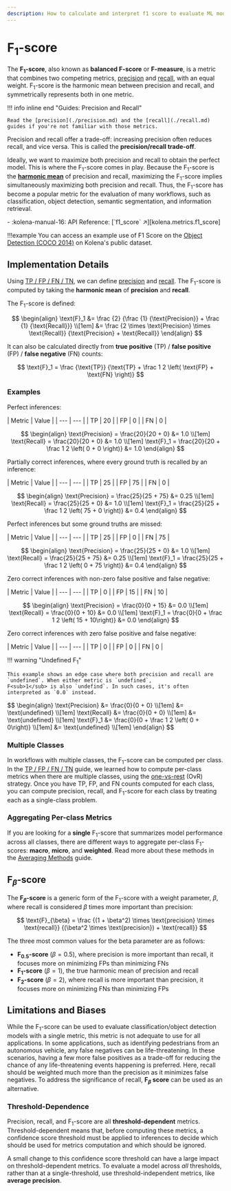 ```yaml
---
description: How to calculate and interpret f1 score to evaluate ML model performance
---
```


# F<sub>1</sub>-score

The **F<sub>1</sub>-score**, also known as **balanced F-score** or **F-measure**, is a metric that combines two
competing metrics, [precision](./precision.md) and [recall](./recall.md), with an equal weight. F<sub>1</sub>-score is
the harmonic mean between precision and recall, and symmetrically represents both in one metric.

!!! info inline end "Guides: Precision and Recall"

    Read the [precision](./precision.md) and the [recall](./recall.md) guides if you're not familiar with those metrics.

Precision and recall offer a trade-off: increasing precision often reduces recall, and vice versa. This is called
the **precision/recall trade-off**.

Ideally, we want to maximize both precision and recall to obtain the perfect model. This is where the
F<sub>1</sub>-score comes in play. Because the F<sub>1</sub>-score is the
[**harmonic mean**](https://en.wikipedia.org/wiki/Harmonic_mean) of precision and recall, maximizing the
F<sub>1</sub>-score implies simultaneously maximizing both precision and recall.
Thus, the F<sub>1</sub>-score has become a popular metric for the evaluation of many workflows, such as classification,
object detection, semantic segmentation, and information retrieval.

<div class="grid cards" markdown>
- :kolena-manual-16: API Reference: [`f1_score` ↗][kolena.metrics.f1_score]
</div>

!!!example
    You can access an example use of F1 Score on the [Object Detection (COCO 2014)](https://app.kolena.io/try/dataset/standards?datasetId=14&models=N4IglgJiBcBMCsAaEBjA9gOwGZgOYFcAnAQwBcxMZRIYAWAX3qA&models=N4IglgJiBcBMAsAaEBjA9gOwGZgOYFcAnAQwBcxMZRIZ4BfOoA&metricGroupVisibilities=N4IgbglgzhBGA2BTEAuALgJwK6IDQgFtFMIBjKVAbVEhgWXW0QF9cbo4lVMdX26ujXm3Ad63JswC6zIA)
    on Kolena's public dataset.

## Implementation Details

Using [TP / FP / FN / TN](./tp-fp-fn-tn.md), we can define [precision](./precision.md) and [recall](./recall.md).
The F<sub>1</sub>-score is computed by taking the **harmonic mean** of **precision** and **recall**.

The F<sub>1</sub>-score is defined:

$$
\begin{align}
\text{F}_1 &= \frac {2} {\frac {1} {\text{Precision}} + \frac {1} {\text{Recall}}} \\[1em]
&= \frac {2 \times \text{Precision} \times \text{Recall}} {\text{Precision} + \text{Recall}}
\end{align}
$$

It can also be calculated directly from **true positive** (TP) / **false positive** (FP) / **false negative** (FN)
counts:

$$
\text{F}_1 = \frac {\text{TP}} {\text{TP} + \frac 1 2 \left( \text{FP} + \text{FN} \right)}
$$

### Examples

Perfect inferences:

<div class="grid" markdown>
| Metric | Value |
| --- | --- |
| TP | 20 |
| FP | 0 |
| FN | 0 |

$$
\begin{align}
\text{Precision} = \frac{20}{20 + 0} &= 1.0 \\[1em]
\text{Recall} = \frac{20}{20 + 0} &= 1.0 \\[1em]
\text{F}_1 = \frac{20}{20 + \frac 1 2 \left( 0 + 0 \right)} &= 1.0
\end{align}
$$
</div>

Partially correct inferences, where every ground truth is recalled by an inference:

<div class="grid" markdown>
| Metric | Value |
| --- | --- |
| TP | 25 |
| FP | 75 |
| FN | 0 |

$$
\begin{align}
\text{Precision} = \frac{25}{25 + 75} &= 0.25 \\[1em]
\text{Recall} = \frac{25}{25 + 0} &= 1.0 \\[1em]
\text{F}_1 = \frac{25}{25 + \frac 1 2 \left( 75 + 0 \right)} &= 0.4
\end{align}
$$
</div>

Perfect inferences but some ground truths are missed:
<div class="grid" markdown>
| Metric | Value |
| --- | --- |
| TP | 25 |
| FP | 0 |
| FN | 75 |

$$
\begin{align}
\text{Precision} = \frac{25}{25 + 0} &= 1.0 \\[1em]
\text{Recall} = \frac{25}{25 + 75} &= 0.25 \\[1em]
\text{F}_1 = \frac{25}{25 + \frac 1 2 \left( 0 + 75 \right)} &= 0.4
\end{align}
$$
</div>

Zero correct inferences with non-zero false positive and false negative:
<div class="grid" markdown>
| Metric | Value |
| --- | --- |
| TP | 0 |
| FP | 15 |
| FN | 10 |

$$
\begin{align}
\text{Precision} = \frac{0}{0 + 15} &= 0.0 \\[1em]
\text{Recall} = \frac{0}{0 + 10} &= 0.0 \\[1em]
\text{F}_1 = \frac{0}{0 + \frac 1 2 \left( 15 + 10\right)} &= 0.0
\end{align}
$$
</div>

Zero correct inferences with zero false positive and false negative:
<div class="grid" markdown>
<div markdown>
| Metric | Value |
| --- | --- |
| TP | 0 |
| FP | 0 |
| FN | 0 |

!!! warning "Undefined F<sub>1</sub>"

    This example shows an edge case where both precision and recall are `undefined`. When either metric is `undefined`,
    F<sub>1</sub> is also `undefind`. In such cases, it's often interpreted as `0.0` instead.

</div>
$$
\begin{align}
\text{Precision} &= \frac{0}{0 + 0} \\[1em]
&= \text{undefined} \\[1em]
\text{Recall} &= \frac{0}{0 + 0} \\[1em]
&= \text{undefined} \\[1em]
\text{F}_1 &= \frac{0}{0 + \frac 1 2 \left( 0 + 0\right)} \\[1em]
&= \text{undefined} \\[1em]
\end{align}
$$
</div>

### Multiple Classes

In workflows with multiple classes, the F<sub>1</sub>-score can be computed per class. In the [TP / FP / FN / TN](./tp-fp-fn-tn.md)
guide, we learned how to compute per-class metrics when there are multiple classes, using the [one-vs-rest](./tp-fp-fn-tn.md#multiclass)
(OvR) strategy. Once you have TP, FP, and FN counts computed for each class, you can compute precision, recall, and
F<sub>1</sub>-score for each class by treating each as a single-class problem.

### Aggregating Per-class Metrics

If you are looking for a **single** F<sub>1</sub>-score that summarizes model performance across all classes, there are
different ways to aggregate per-class F<sub>1</sub>-scores: **macro**, **micro**, and **weighted**. Read more about
these methods in the [Averaging Methods](./averaging-methods.md) guide.

## F$_\beta$-score

The **F$_\beta$-score** is a generic form of the F<sub>1</sub>-score with a weight parameter, $\beta$, where
recall is considered $\beta$ times more important than precision:

<!-- markdownlint-disable MD013 -->

$$
\text{F}_{\beta} = \frac {(1 + \beta^2) \times \text{precision} \times \text{recall}} {(\beta^2 \times \text{precision}) + \text{recall}}
$$

<!-- markdownlint-enable MD013 -->

The three most common values for the beta parameter are as follows:

- **F<sub>0.5</sub>-score** $\left(\beta = 0.5\right)$,
  where precision is more important than recall, it focuses more on minimizing FPs than minimizing FNs
- **F<sub>1</sub>-score** $\left(\beta = 1\right)$,
  the true harmonic mean of precision and recall
- **F<sub>2</sub>-score** $\left(\beta = 2\right)$,
  where recall is more important than precision, it focuses more on minimizing FNs than minimizing FPs

## Limitations and Biases

While the F<sub>1</sub>-score can be used to evaluate classification/object detection models with a single metric,
this metric is not adequate to use for all applications. In some applications, such as identifying pedestrians from an
autonomous vehicle, any false negatives can be life-threatening. In these scenarios, having a few more false positives
as a trade-off for reducing the chance of any life-threatening events happening is preferred. Here, recall should be
weighted much more than the precision as it minimizes false negatives. To address the significance of recall,
**$\text{F}_\beta$ score** can be used as an alternative.

### Threshold-Dependence

Precision, recall, and F<sub>1</sub>-score are all **threshold-dependent** metrics. Threshold-dependent means that,
before computing these metrics, a confidence score threshold must be applied to inferences to decide which should be
used for metrics computation and which should be ignored.

A small change to this confidence score threshold can have a large impact on threshold-dependent metrics. To evaluate
a model across _all_ thresholds, rather than at a single-threshold, use threshold-independent metrics, like
**average precision**.
